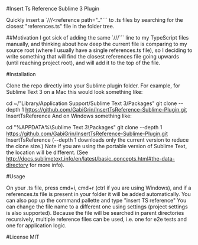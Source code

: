 #Insert Ts Reference Sublime 3 Plugin

Quickly insert a `///<reference path=".."``` to .ts files by searching for the closest "references.ts" file in the folder tree.

##Motivation
I got sick of adding the same `///<reference path="references.ts" />``` line to my TypeScript files manually, and thinking about how deep the current file is comparing to my source root (where I usually have a single references.ts file), so I deciding to write something that will find the closest references file going upwards (until reaching project root), and will add it to the top of the file.

#Installation

Clone the repo directly into your Sublime plugin folder. For example, for Sublime Text 3 on a Mac this would look something like:

cd ~/"Library/Application Support/Sublime Text 3/Packages"
git clone --depth 1 https://github.com/GabiGrin/InsertTsReference-Sublime-Plugin.git InsertTsReference
And on Windows something like:

cd "%APPDATA%\Sublime Text 3\Packages"
git clone --depth 1 https://github.com/GabiGrin/InsertTsReference-Sublime-Plugin.git InsertTsReference
(--depth 1 downloads only the current version to reduce the clone size.)
Note if you are using the portable version of Sublime Text, the location will be different. (See http://docs.sublimetext.info/en/latest/basic_concepts.html#the-data-directory for more info).

#Usage

On your .ts file, press cmd+i, cmd+r (ctrl if you are using Windows), and if a references.ts file is present in your folder it will be added automatically. You can also pop up the command pallette and type "insert TS reference"
You can change the file name to a different one using settings (project settings is also supported).
Because the file will be searched in parent directories recursively, multiple reference files can be used, i.e. one for e2e tests and one for application logic.

#License
MIT
